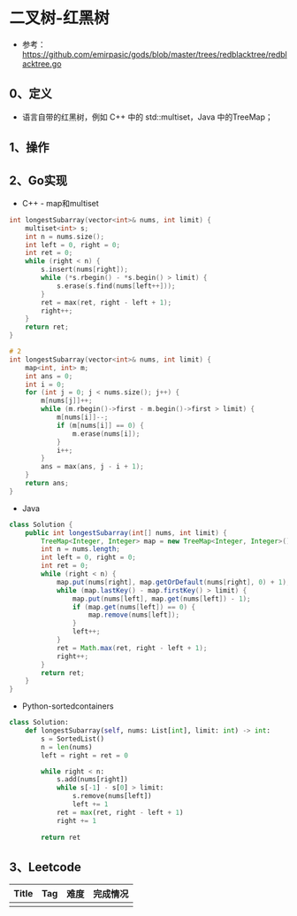 # 二叉树-红黑树

- 参考：https://github.com/emirpasic/gods/blob/master/trees/redblacktree/redblacktree.go

## 0、定义

- 语言自带的红黑树，例如 C++ 中的 std::multiset，Java 中的TreeMap；

## 1、操作

## 2、Go实现

- C++ - map和multiset

```C++
int longestSubarray(vector<int>& nums, int limit) {
    multiset<int> s;
    int n = nums.size();
    int left = 0, right = 0;
    int ret = 0;
    while (right < n) {
        s.insert(nums[right]);
        while (*s.rbegin() - *s.begin() > limit) {
            s.erase(s.find(nums[left++]));
        }
        ret = max(ret, right - left + 1);
        right++;
    }
    return ret;
}

# 2
int longestSubarray(vector<int>& nums, int limit) {
    map<int, int> m;
    int ans = 0;
    int i = 0;
    for (int j = 0; j < nums.size(); j++) {
        m[nums[j]]++;
        while (m.rbegin()->first - m.begin()->first > limit) {
            m[nums[i]]--;
            if (m[nums[i]] == 0) {
                m.erase(nums[i]);
            }
            i++;
        }
        ans = max(ans, j - i + 1);
    }
    return ans;
}
```

- Java

```java
class Solution {
    public int longestSubarray(int[] nums, int limit) {
        TreeMap<Integer, Integer> map = new TreeMap<Integer, Integer>();
        int n = nums.length;
        int left = 0, right = 0;
        int ret = 0;
        while (right < n) {
            map.put(nums[right], map.getOrDefault(nums[right], 0) + 1);
            while (map.lastKey() - map.firstKey() > limit) {
                map.put(nums[left], map.get(nums[left]) - 1);
                if (map.get(nums[left]) == 0) {
                    map.remove(nums[left]);
                }
                left++;
            }
            ret = Math.max(ret, right - left + 1);
            right++;
        }
        return ret;
    }
}
```

- Python-sortedcontainers

```python
class Solution:
    def longestSubarray(self, nums: List[int], limit: int) -> int:
        s = SortedList()
        n = len(nums)
        left = right = ret = 0

        while right < n:
            s.add(nums[right])
            while s[-1] - s[0] > limit:
                s.remove(nums[left])
                left += 1
            ret = max(ret, right - left + 1)
            right += 1
        
        return ret
```



## 3、Leetcode

| Title | Tag | 难度 | 完成情况 |
| :-------| :-----| :----| :------|
|       |     |    |      |